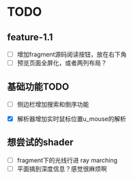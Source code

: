 # TODO

## feature-1.1

- [ ] 增加fragment源码阅读按钮，放在右下角
- [ ] 预览页面全屏化，或者两列布局？

## 基础功能TODO

- [ ] 侧边栏增加搜索和倒序功能
- [x] 解析器增加实时鼠标位置u_mouse的解析


## 想尝试的shader

- [ ] fragment下的光线行进 ray marching
- [ ] 平面搞到深度信息？感觉很麻烦啊
